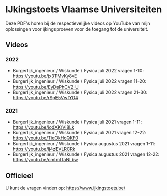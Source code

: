 # IJkingstoets Vlaamse Universiteiten #

Deze PDF's horen bij de respectievelijke videos op YouTube van mijn oplossingen voor ijkingsproeven voor de toegang tot de universiteit.

## Videos ##
### 2022 ###
* Burgerlijk_ingenieur / Wiskunde / Fysica juli 2022 vragen 1-10: https://youtu.be/jx3TMvKy8vE
* Burgerlijk_ingenieur / Wiskunde / Fysica juli 2022 vragen 11-20: https://youtu.be/EyDsPhCV2-U
* Burgerlijk_ingenieur / Wiskunde / Fysica juli 2022 vragen 21-30: https://youtu.be/rSpE5VwfYO4

### 2021 ###
* Burgerlijk_ingenieur / Wiskunde / Fysica juli 2021 vragen 1-11: https://youtu.be/iodXKrVl8Lk
* Burgerlijk_ingenieur / Wiskunde / Fysica juli 2021 vragen 12-22: https://youtu.be/TieOkHoQKF0
* Burgerlijk_ingenieur / Wiskunde / Fysica augustus 2021 vragen 1-11: https://youtu.be/lj4zEVLRCRk
* Burgerlijk_ingenieur / Wiskunde / Fysica augustus 2021 vragen 12-22: https://youtu.be/cmImITaNLbw


## Officieel ##
U kunt de vragen vinden op: https://www.ijkingstoets.be/
